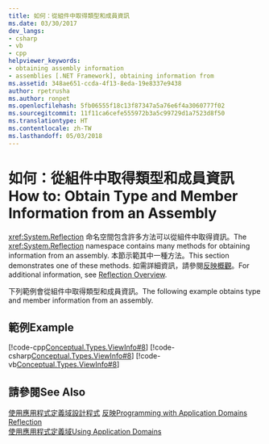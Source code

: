 ```yaml
---
title: 如何：從組件中取得類型和成員資訊
ms.date: 03/30/2017
dev_langs:
- csharp
- vb
- cpp
helpviewer_keywords:
- obtaining assembly information
- assemblies [.NET Framework], obtaining information from
ms.assetid: 348ae651-ccda-4f13-8eda-19e8337e9438
author: rpetrusha
ms.author: ronpet
ms.openlocfilehash: 5fb06555f18c13f87347a5a76e6f4a3060777f02
ms.sourcegitcommit: 11f11ca6cefe555972b3a5c99729d1a7523d8f50
ms.translationtype: HT
ms.contentlocale: zh-TW
ms.lasthandoff: 05/03/2018
---
```

# <a name="how-to-obtain-type-and-member-information-from-an-assembly"></a><span data-ttu-id="3af30-102">如何：從組件中取得類型和成員資訊</span><span class="sxs-lookup"><span data-stu-id="3af30-102">How to: Obtain Type and Member Information from an Assembly</span></span>
<span data-ttu-id="3af30-103"><xref:System.Reflection> 命名空間包含許多方法可以從組件中取得資訊。</span><span class="sxs-lookup"><span data-stu-id="3af30-103">The <xref:System.Reflection> namespace contains many methods for obtaining information from an assembly.</span></span> <span data-ttu-id="3af30-104">本節示範其中一種方法。</span><span class="sxs-lookup"><span data-stu-id="3af30-104">This section demonstrates one of these methods.</span></span> <span data-ttu-id="3af30-105">如需詳細資訊，請參閱[反映概觀](../../../docs/framework/reflection-and-codedom/reflection.md)。</span><span class="sxs-lookup"><span data-stu-id="3af30-105">For additional information, see [Reflection Overview](../../../docs/framework/reflection-and-codedom/reflection.md).</span></span>  
  
 <span data-ttu-id="3af30-106">下列範例會從組件中取得類型和成員資訊。</span><span class="sxs-lookup"><span data-stu-id="3af30-106">The following example obtains type and member information from an assembly.</span></span>  
  
## <a name="example"></a><span data-ttu-id="3af30-107">範例</span><span class="sxs-lookup"><span data-stu-id="3af30-107">Example</span></span>  
 [!code-cpp[Conceptual.Types.ViewInfo#8](../../../samples/snippets/cpp/VS_Snippets_CLR/conceptual.types.viewinfo/cpp/source6.cpp#8)]
 [!code-csharp[Conceptual.Types.ViewInfo#8](../../../samples/snippets/csharp/VS_Snippets_CLR/conceptual.types.viewinfo/cs/source6.cs#8)]
 [!code-vb[Conceptual.Types.ViewInfo#8](../../../samples/snippets/visualbasic/VS_Snippets_CLR/conceptual.types.viewinfo/vb/source6.vb#8)]  
  
## <a name="see-also"></a><span data-ttu-id="3af30-108">請參閱</span><span class="sxs-lookup"><span data-stu-id="3af30-108">See Also</span></span>  
 <span data-ttu-id="3af30-109">[使用應用程式定義域設計程式](./application-domains.md#programming-with-application-domains) [反映](../../../docs/framework/reflection-and-codedom/reflection.md)</span><span class="sxs-lookup"><span data-stu-id="3af30-109">[Programming with Application Domains](./application-domains.md#programming-with-application-domains) [Reflection](../../../docs/framework/reflection-and-codedom/reflection.md)</span></span>  
 [<span data-ttu-id="3af30-110">使用應用程式定義域</span><span class="sxs-lookup"><span data-stu-id="3af30-110">Using Application Domains</span></span>](../../../docs/framework/app-domains/use.md)
